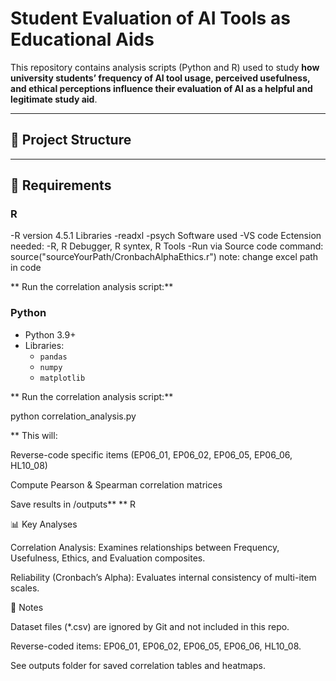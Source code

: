 # Student Evaluation of AI Tools as Educational Aids

This repository contains analysis scripts (Python and R) used to study **how university students’ frequency of AI tool usage, perceived usefulness, and ethical perceptions influence their evaluation of AI as a helpful and legitimate study aid**.

---

## 📂 Project Structure

---

## 🔧 Requirements
### R
-R version 4.5.1
Libraries
-readxl
-psych
Software used
-VS code 
Ectension needed: 
-R, R Debugger, R syntex, R Tools
-Run via Source code command:
source("sourceYourPath/CronbachAlphaEthics.r")
note: change excel path in code 
 




**
Run the correlation analysis script:**

### Python
- Python 3.9+  
- Libraries:
  - `pandas`
  - `numpy`
  - `matplotlib`




**
Run the correlation analysis script:**

python correlation_analysis.py

**
This will:

Reverse-code specific items (EP06_01, EP06_02, EP06_05, EP06_06, HL10_08)

Compute Pearson & Spearman correlation matrices

Save results in /outputs**
**
R


📊 Key Analyses

Correlation Analysis: Examines relationships between Frequency, Usefulness, Ethics, and Evaluation composites.

Reliability (Cronbach’s Alpha): Evaluates internal consistency of multi-item scales.

📝 Notes

Dataset files (*.csv) are ignored by Git and not included in this repo.

Reverse-coded items: EP06_01, EP06_02, EP06_05, EP06_06, HL10_08.

See outputs folder for saved correlation tables and heatmaps.



